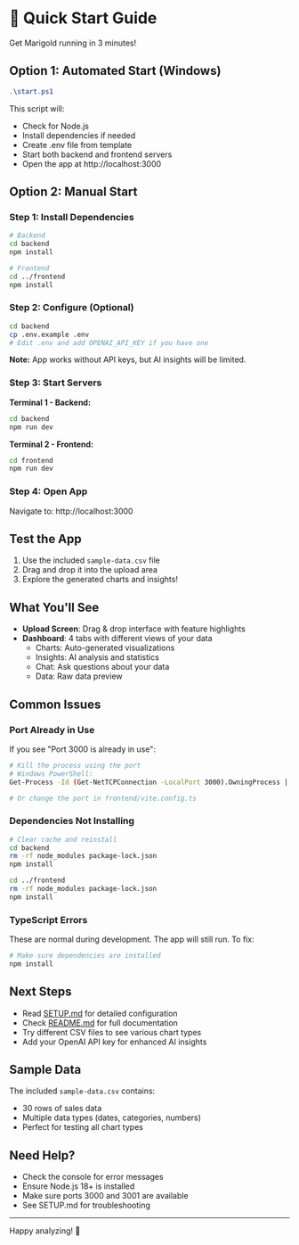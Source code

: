 # 🚀 Quick Start Guide

Get Marigold running in 3 minutes!

## Option 1: Automated Start (Windows)

```powershell
.\start.ps1
```

This script will:
- Check for Node.js
- Install dependencies if needed
- Create .env file from template
- Start both backend and frontend servers
- Open the app at http://localhost:3000

## Option 2: Manual Start

### Step 1: Install Dependencies

```bash
# Backend
cd backend
npm install

# Frontend
cd ../frontend
npm install
```

### Step 2: Configure (Optional)

```bash
cd backend
cp .env.example .env
# Edit .env and add OPENAI_API_KEY if you have one
```

**Note:** App works without API keys, but AI insights will be limited.

### Step 3: Start Servers

**Terminal 1 - Backend:**
```bash
cd backend
npm run dev
```

**Terminal 2 - Frontend:**
```bash
cd frontend
npm run dev
```

### Step 4: Open App

Navigate to: http://localhost:3000

## Test the App

1. Use the included `sample-data.csv` file
2. Drag and drop it into the upload area
3. Explore the generated charts and insights!

## What You'll See

- **Upload Screen**: Drag & drop interface with feature highlights
- **Dashboard**: 4 tabs with different views of your data
  - Charts: Auto-generated visualizations
  - Insights: AI analysis and statistics
  - Chat: Ask questions about your data
  - Data: Raw data preview

## Common Issues

### Port Already in Use

If you see "Port 3000 is already in use":
```bash
# Kill the process using the port
# Windows PowerShell:
Get-Process -Id (Get-NetTCPConnection -LocalPort 3000).OwningProcess | Stop-Process

# Or change the port in frontend/vite.config.ts
```

### Dependencies Not Installing

```bash
# Clear cache and reinstall
cd backend
rm -rf node_modules package-lock.json
npm install

cd ../frontend
rm -rf node_modules package-lock.json
npm install
```

### TypeScript Errors

These are normal during development. The app will still run. To fix:
```bash
# Make sure dependencies are installed
npm install
```

## Next Steps

- Read [SETUP.md](SETUP.md) for detailed configuration
- Check [README.md](README.md) for full documentation
- Try different CSV files to see various chart types
- Add your OpenAI API key for enhanced AI insights

## Sample Data

The included `sample-data.csv` contains:
- 30 rows of sales data
- Multiple data types (dates, categories, numbers)
- Perfect for testing all chart types

## Need Help?

- Check the console for error messages
- Ensure Node.js 18+ is installed
- Make sure ports 3000 and 3001 are available
- See SETUP.md for troubleshooting

---

Happy analyzing! 🌼

